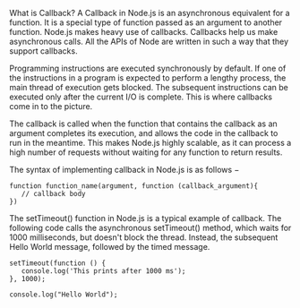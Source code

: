 What is Callback?
A Callback in Node.js is an asynchronous equivalent for a function. It is a special type of function passed as an argument to another function. Node.js makes heavy use of callbacks. Callbacks help us make asynchronous calls. All the APIs of Node are written in such a way that they support callbacks.

Programming instructions are executed synchronously by default. If one of the instructions in a program is expected to perform a lengthy process, the main thread of execution gets blocked. The subsequent instructions can be executed only after the current I/O is complete. This is where callbacks come in to the picture.

The callback is called when the function that contains the callback as an argument completes its execution, and allows the code in the callback to run in the meantime. This makes Node.js highly scalable, as it can process a high number of requests without waiting for any function to return results.

The syntax of implementing callback in Node.js is as follows −
```
function function_name(argument, function (callback_argument){
   // callback body 
})
```

The setTimeout() function in Node.js is a typical example of callback. The following code calls the asynchronous setTimeout() method, which waits for 1000 milliseconds, but doesn't block the thread. Instead, the subsequent Hello World message, followed by the timed message.
```
setTimeout(function () { 
   console.log('This prints after 1000 ms'); 
}, 1000);

console.log("Hello World");

```
